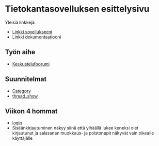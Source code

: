 # Tietokantasovelluksen esittelysivu

Yleisiä linkkejä:

* [Linkki sovellukseeni](http://nroos.users.cs.helsinki.fi/tsoha/)
* [Linkki dokumentaatiooni](https://github.com/NRoos/Tsoha-Bootstrap/tree/master/doc/dokumentaatio.pdf)

## Työn aihe

* [Keskustelufoorumi](http://advancedkittenry.github.io/suunnittelu_ja_tyoymparisto/aiheet/Keskustelufoorumi.html) 

## Suunnitelmat

* [Category](http://nroos.users.cs.helsinki.fi/tsoha/categories)
* [thread_show](http://nroos.users.cs.helsinki.fi/tsoha/thread/1)

## Viikon 4 hommat

* [login](http://nroos.users.cs.helsinki.fi/tsoha/login)
* Sisäänkirjautuminen näkyy siinä että ylhäällä lukee keneksi olet kirjautunut ja salasanan muokkaus- ja poistonapit näkyvät vain oikealle käyttäjälle
